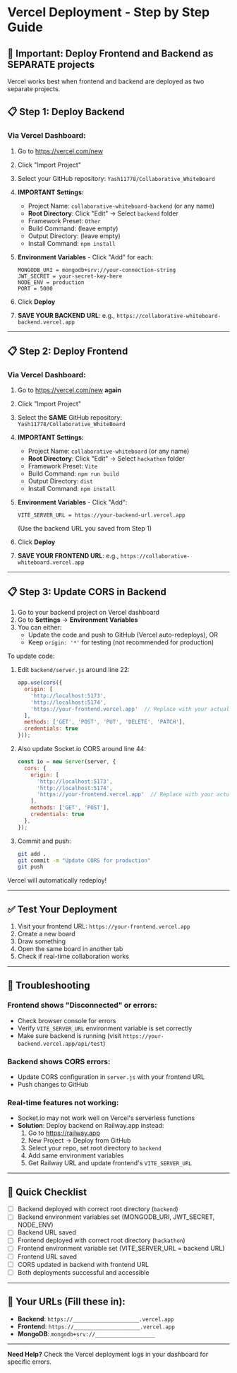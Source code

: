# Vercel Deployment - Step by Step Guide

## 🚨 Important: Deploy Frontend and Backend as SEPARATE projects

Vercel works best when frontend and backend are deployed as two separate projects.

## 📋 Step 1: Deploy Backend

### Via Vercel Dashboard:

1. Go to https://vercel.com/new
2. Click "Import Project"
3. Select your GitHub repository: `Yash11778/Collaborative_WhiteBoard`
4. **IMPORTANT Settings:**
   - Project Name: `collaborative-whiteboard-backend` (or any name)
   - **Root Directory**: Click "Edit" → Select `backend` folder
   - Framework Preset: `Other`
   - Build Command: (leave empty)
   - Output Directory: (leave empty)
   - Install Command: `npm install`

5. **Environment Variables** - Click "Add" for each:
   ```
   MONGODB_URI = mongodb+srv://your-connection-string
   JWT_SECRET = your-secret-key-here
   NODE_ENV = production
   PORT = 5000
   ```

6. Click **Deploy**

7. **SAVE YOUR BACKEND URL**: e.g., `https://collaborative-whiteboard-backend.vercel.app`

---

## 📋 Step 2: Deploy Frontend

### Via Vercel Dashboard:

1. Go to https://vercel.com/new **again**
2. Click "Import Project"
3. Select the **SAME** GitHub repository: `Yash11778/Collaborative_WhiteBoard`
4. **IMPORTANT Settings:**
   - Project Name: `collaborative-whiteboard` (or any name)
   - **Root Directory**: Click "Edit" → Select `hackathon` folder
   - Framework Preset: `Vite`
   - Build Command: `npm run build`
   - Output Directory: `dist`
   - Install Command: `npm install`

5. **Environment Variables** - Click "Add":
   ```
   VITE_SERVER_URL = https://your-backend-url.vercel.app
   ```
   (Use the backend URL you saved from Step 1)

6. Click **Deploy**

7. **SAVE YOUR FRONTEND URL**: e.g., `https://collaborative-whiteboard.vercel.app`

---

## 📋 Step 3: Update CORS in Backend

1. Go to your backend project on Vercel dashboard
2. Go to **Settings** → **Environment Variables**
3. You can either:
   - Update the code and push to GitHub (Vercel auto-redeploys), OR
   - Keep `origin: '*'` for testing (not recommended for production)

To update code:
1. Edit `backend/server.js` around line 22:
   ```javascript
   app.use(cors({
     origin: [
       'http://localhost:5173',
       'http://localhost:5174',
       'https://your-frontend.vercel.app'  // Replace with your actual URL
     ],
     methods: ['GET', 'POST', 'PUT', 'DELETE', 'PATCH'],
     credentials: true
   }));
   ```

2. Also update Socket.io CORS around line 44:
   ```javascript
   const io = new Server(server, {
     cors: {
       origin: [
         'http://localhost:5173',
         'http://localhost:5174',
         'https://your-frontend.vercel.app'  // Replace with your actual URL
       ],
       methods: ['GET', 'POST'],
       credentials: true
     },
   });
   ```

3. Commit and push:
   ```bash
   git add .
   git commit -m "Update CORS for production"
   git push
   ```

Vercel will automatically redeploy!

---

## ✅ Test Your Deployment

1. Visit your frontend URL: `https://your-frontend.vercel.app`
2. Create a new board
3. Draw something
4. Open the same board in another tab
5. Check if real-time collaboration works

---

## 🐛 Troubleshooting

### Frontend shows "Disconnected" or errors:
- Check browser console for errors
- Verify `VITE_SERVER_URL` environment variable is set correctly
- Make sure backend is running (visit `https://your-backend.vercel.app/api/test`)

### Backend shows CORS errors:
- Update CORS configuration in `server.js` with your frontend URL
- Push changes to GitHub

### Real-time features not working:
- Socket.io may not work well on Vercel's serverless functions
- **Solution**: Deploy backend on Railway.app instead:
  1. Go to https://railway.app
  2. New Project → Deploy from GitHub
  3. Select your repo, set root directory to `backend`
  4. Add same environment variables
  5. Get Railway URL and update frontend's `VITE_SERVER_URL`

---

## 🎯 Quick Checklist

- [ ] Backend deployed with correct root directory (`backend`)
- [ ] Backend environment variables set (MONGODB_URI, JWT_SECRET, NODE_ENV)
- [ ] Backend URL saved
- [ ] Frontend deployed with correct root directory (`hackathon`)
- [ ] Frontend environment variable set (VITE_SERVER_URL = backend URL)
- [ ] Frontend URL saved
- [ ] CORS updated in backend with frontend URL
- [ ] Both deployments successful and accessible

---

## 🔗 Your URLs (Fill these in):

- **Backend**: `https://_____________________.vercel.app`
- **Frontend**: `https://_____________________.vercel.app`
- **MongoDB**: `mongodb+srv://___________________`

---

**Need Help?** Check the Vercel deployment logs in your dashboard for specific errors.
